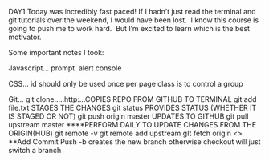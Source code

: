 DAY1
Today was incredibly fast paced! If I hadn’t just read the terminal and git tutorials over the weekend, I would have been lost.  I know this course is going to push me to work hard.  But I’m excited to learn which is the best motivator.

Some important notes I took:

Javascript...
prompt 
alert
console

CSS...
id should only be used once per page
class is to control a group

Git...
git clone…..http:…COPIES REPO FROM GITHUB TO TERMINAL
git add file.txt STAGES THE CHANGES
git status PROVIDES STATUS (WHETHER IT IS STAGED OR NOT)
git push origin master UPDATES TO GITHUB
git pull upstream master ****PERFORM DAILY TO UPDATE CHANGES FROM THE ORIGIN(HUB)
git remote -v
git remote add upstream
gIt fetch origin <>
**Add Commit Push
-b creates the new branch otherwise checkout will just switch a branch
